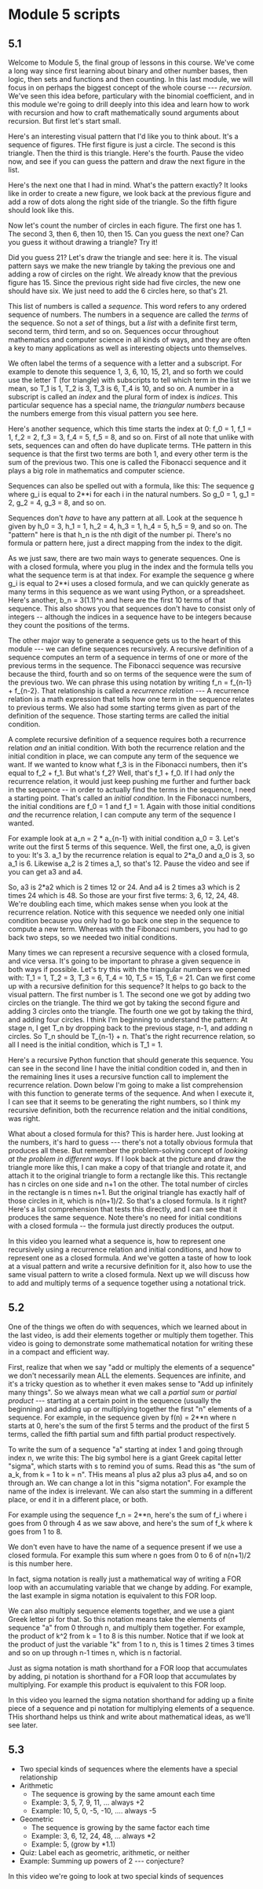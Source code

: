 # Module 5 scripts 

## 5.1
 
Welcome to Module 5, the final group of lessons in this course. We've come a long way since first learning about binary and other number bases, then logic, then sets and functions and then counting. In this last module, we will focus in on perhaps the biggest concept of the whole course --- *recursion*. We've seen this idea before, particulary with the binomial coefficient, and in this module we're going to drill deeply into this idea and learn how to work with recursion and how to craft mathematically sound arguments about recursion. But first let's start small. 

Here's an interesting visual pattern that I'd like you to think about. It's a sequence of figures. THe first figure is just a circle. The second is this triangle. Then the third is this triangle. Here's the fourth. Pause the video now, and see if you can guess the pattern and draw the next figure in the list. 

Here's the next one that I had in mind. What's the pattern exactly? It looks like in order to create a new figure, we look back at the previous figure and add a row of dots along the right side of the triangle. So the fifth figure should look like this. 

Now let's count the number of circles in each figure. The first one has 1. The second 3, then 6, then 10, then 15. Can you guess the next one? Can you guess it without drawing a triangle? Try it! 

Did you guess 21? Let's draw the triangle and see: here it is. The visual pattern says we make the new triangle by taking the previous one and adding a row of circles on the right. We already know that the previous figure has 15. Since the previous right side had five circles, the new one should have six. We just need to add the 6 circles here, so that's 21. 

This list of numbers is called a *sequence*. This word refers to any ordered sequence of numbers. The numbers in a sequence are called the *terms* of the sequence. So not a *set* of things, but a *list* with a definite first term, second term, third term, and so on. Sequences occur throughout mathematics and computer science in all kinds of ways, and they are often a key to many applications as well as interesting objects unto themselves. 

We often label the terms of a sequence with a letter and a subscript. For example to denote this sequence 1, 3, 6, 10, 15, 21, and so forth we could use the letter T (for triangle) with subscripts to tell which term in the list we mean, so T_1 is 1, T_2 is 3, T_3 is 6, T_4 is 10, and so on. A number in a subscript is called an *index* and the plural form of index is *indices*. This particular sequence has a special name, the *triangular numbers* because the numbers emerge from this visual pattern you see here. 

Here's another sequence, which this time starts the index at 0: f_0 = 1, f_1 = 1, f_2 = 2, f_3 = 3, f_4 = 5, f_5 = 8, and so on. First of all note that unlike with sets, sequences can and often do have duplicate terms. THe pattern in this sequence is that the first two terms are both 1, and every other term is the sum of the previous two. This one is called the Fibonacci sequence and it plays a big role in mathematics and computer science. 

Sequences can also be spelled out with a formula, like this: The sequence g where g_i is equal to 2**i for each i in the natural numbers. So g_0 = 1, g_1 = 2, g_2 = 4, g_3 = 8, and so on. 

Sequences don't *have* to have any pattern at all. Look at the sequence h given by h_0 = 3, h_1 = 1, h_2 = 4, h_3 = 1, h_4 = 5, h_5 = 9, and so on. The "pattern" here is that h_n is the nth digit of the number pi. There's no formula or pattern here, just a direct mapping from the index to the digit. 

As we just saw, there are two main ways to generate sequences. One is with a closed formula, where you plug in the index and the formula tells you what the sequence term is at that index. For example the sequence g where g_i is equal to 2**i uses a closed formula, and we can quickly generate as many terms in this sequence as we want using Python, or a spreadsheet. Here's another, b_n = 3(1.1)^n and here are the first 10 terms of that sequence. This also shows you that sequences don't have to consist only of integers -- although the indices in a sequence have to be integers because they count the positions of the terms. 

The other major way to generate a sequence gets us to the heart of this module --- we can define sequences recursively. A recursive definition of a sequence computes an term of a sequence in terms of one or more of the previous terms in the sequence. The Fibonacci sequence was recursive because the third, fourth and so on terms of the sequence were the sum of the previous two. We can phrase this using notation by writing f_n = f_{n-1} + f_{n-2}. That relationship is called a *recurrence relation* --- A recurrence relation is a math expression that tells how one term in the sequence relates to previous terms. We also had some starting terms given as part of the definition of the sequence. Those starting terms are called the initial condition. 

A complete recursive definition of a sequence requires both a recurrence relation *and* an initial condition. With both the recurrence relation and the initial condition in place, we can compute any term of the sequence we want. If we wanted to know what f_3 is in the Fibonacci numbers, then it's equal to f_2 + f_1. But what's f_2? Well, that's f_1 + f_0. If I had *only* the recurrence relation, it would just keep pushing me further and further back in the sequence -- in order to actually find the terms in the sequence, I need a starting point. That's called an *initial condition*. In the Fibonacci numbers, the initial conditions are f_0 = 1 and f_1 = 1. Again with those initial conditions *and* the recurrence relation, I can compute any term of the sequence I wanted. 

For example look at a_n = 2 * a_{n-1} with initial condition a_0 = 3. Let's write out the first 5 terms of this sequence. Well, the first one, a_0, is given to you: It's 3. a_1 by the recurrence relation is equal to 2*a_0  and a_0 is 3, so a_1 is 6. Likewise a_2 is 2 times a_1, so that's 12. Pause the video and see if you can get a3 and a4. 

So, a3 is 2*a2 which is 2 times 12 or 24. And a4 is 2 times a3 which is 2 times 24 which is 48. So those are your first five terms: 3, 6, 12, 24, 48. We're doubling each time, which makes sense when you look at the recurrence relation. Notice with this sequence we needed only one initial condition because you only had to go back one step in the sequence to compute a new term. Whereas with the Fibonacci numbers, you had to go back two steps, so we needed two initial conditions. 

Many times we can represent a recursive sequence with a closed formula, and vice versa. It's going to be important to phrase a given sequence in both ways if possible. Let's try this with the triangular numbers we opened with: T_1 = 1, T_2 = 3, T_3 = 6, T_4 = 10, T_5 = 15, T_6 = 21. Can we first come up with a recursive definition for this sequence? It helps to go back to the visual pattern. The first number is 1. The second one we got by adding two circles on the triangle. The third we got by taking the second figure and adding 3 circles onto the triangle. The fourth one we got by taking the third, and adding four circles. I think I'm beginning to understand the pattern: At stage n, I get T_n by dropping back to the previous stage, n-1, and adding n circles. So T_n should be T_{n-1} + n. That's the right recurrence relation, so all I need is the initial condition, which is T_1 = 1. 

Here's a recursive Python function that should generate this sequence. You can see in the second line I have the initial condition coded in, and then in the remaining lines it uses a recursive function call to implement the recurrence relation. Down below I'm going to make a list comprehension with this function to generate terms of the sequence. And when I execute it, I can see that it seems to be generating the right numbers, so I think my recursive definition, both the recurrence relation and the initial conditions, was right. 

What about a closed formula for this? This is harder here. Just looking at the numbers, it's hard to guess --- there's not a totally obvious formula that produces all these. But remember the problem-solving concept of *looking at the problem in different ways*. If I look back at the picture and draw the triangle more like this, I can make a copy of that triangle and rotate it, and attach it to the original triangle to form a rectangle like this. This rectangle has n circles on one side and n+1 on the other. The total number of circles in the rectangle is n times n+1. But the original triangle has exactly half of those circles in it, which is n(n+1)/2. So that's a closed formula. Is it right? Here's a list comprehension that tests this directly, and I can see that it produces the same sequence. Note there's no need for initial conditions with a closed formula -- the formula just directly produces the output. 

In this video you learned what a sequence is, how to represent one recursively using a recurrence relation and initial conditions, and how to represent one as a closed formula. And we've gotten a taste of how to look at a visual pattern and write a recursive definition for it, also how to use the same visual pattern to write a closed formula. Next up we will discuss how to add and multiply terms of a sequence together using a notational trick. 

## 5.2

One of the things we often do with sequences, which we learned about in the last video, is add their elements together or multiply them together. This video is going to demonstrate some mathematical notation for writing these in a compact and efficient way. 

First, realize that when we say "add or multiply the elements of a sequence" we don't necessarily mean ALL the elements. Sequences are infinite, and it's a tricky question as to whether it even makes sense to "Add up infinitely many things". So we always mean what we call a *partial sum* or *partial product* --- starting at a certain point in the sequence (usually the beginning) and adding up or multiplying together the first "n" elements of a sequence. For example, in the sequence given by f(n) = 2**n where n starts at 0, here's the sum of the first 5 terms and the product of the first 5 terms, called the fifth partial sum and fifth partial product respectively. 

To write the sum of a sequence "a" starting at index 1 and going through index n, we write this: The big symbol here is a giant Greek capital letter "sigma", which starts with s to remind you of sums. Read this as "the sum of a_k, from k = 1 to k = n". THis means a1 plus a2 plus a3 plus a4, and so on through an. We can change a lot in this "sigma notation". For example the name of the index is irrelevant. We can also start the summing in a different place, or end it in a different place, or both. 

For example using the sequence f_n = 2**n, here's the sum of f_i where i goes from 0 through 4 as we saw above, and here's the sum of f_k where k goes from 1 to 8. 

We don't even have to have the name of a sequence present if we use a closed formula. For example this sum where n goes from 0 to 6 of n(n+1)/2 is this number here. 

In fact, sigma notation is really just a mathematical way of writing a FOR loop with an accumulating variable that we change by adding. For example, the last example in sigma notation is equivalent to this FOR loop. 

We can also multiply sequence elements together, and we use a giant Greek letter pi for that. So this notation means take the elements of sequence "a" from 0 through n, and multiply them together. For example, the product of k^2 from k = 1 to 8 is this number. Notice that if we look at the product of just the variable "k" from 1 to n, this is 1 times 2 times 3 times and so on up through n-1 times n, which is n factorial. 

Just as sigma notation is math shorthand for a FOR loop that accumulates by adding, pi notation is shorthand for a FOR loop that accumulates by multiplying. For example this product is equivalent to this FOR loop. 

In this video you learned the sigma notation shorthand for adding up a finite piece of a sequence and pi notation for multiplying elements of a sequence. THis shorthand helps us think and write about mathematical ideas, as we'll see later. 


## 5.3 

- Two special kinds of sequences where the elements have a special relationship
- Arithmetic
  - The sequence is growing by the same amount each time
  - Example: 3, 5, 7, 9, 11, ... always +2
  - Example: 10, 5, 0, -5, -10, .... always -5
- Geometric
  - The sequence is growing by the same factor each time
  - Example: 3, 6, 12, 24, 48, ... always *2 
  - Example: 5, (grow by *1.1)
- Quiz: Label each as geometric, arithmetic, or neither 
- Example: Summing up powers of 2 --- conjecture? 

In this video we're going to look at two special kinds of sequences 